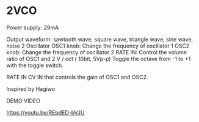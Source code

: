 # 2VCO

Power supply: 29mA

Output waveform: sawtooth wave, square wave, triangle wave, sine wave, noise
2 Oscillator
OSC1 knob: Change the frequency of oscillator 1
OSC2 knob: Change the frequency of oscillator 2
RATE IN: Control the volume ratio of OSC1 and 2
V / oct ( 10bit, 5Vp-p)
Toggle the octave from -1 to +1 with the toggle switch.

RATE IN
CV IN that controls the gain of OSC1 and OSC2.

Inspired by Hagiwo

DEMO VIDEO

https://youtu.be/REbdED-bVJU
